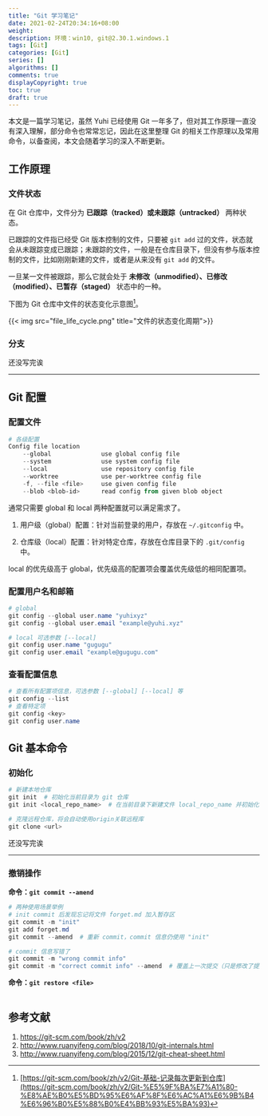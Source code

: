 ```yaml
---
title: "Git 学习笔记"
date: 2021-02-24T20:34:16+08:00
weight: 
description: 环境：win10, git@2.30.1.windows.1
tags: [Git]
categories: [Git]
series: []
algorithms: []
comments: true
displayCopyright: true
toc: true
draft: true
---
```


本文是一篇学习笔记，虽然 Yuhi 已经使用 Git 一年多了，但对其工作原理一直没有深入理解，部分命令也常常忘记，因此在这里整理 Git 的相关工作原理以及常用命令，以备查阅，本文会随着学习的深入不断更新。

<!--more-->

## 工作原理

### 文件状态

在 Git 仓库中，文件分为 **已跟踪（tracked）**或**未跟踪（untracked）** 两种状态。

已跟踪的文件指已经受 Git 版本控制的文件，只要被 `git add` 过的文件，状态就会从未跟踪变成已跟踪；未跟踪的文件，一般是在仓库目录下，但没有参与版本控制的文件，比如刚刚新建的文件，或者是从来没有 `git add` 的文件。

一旦某一文件被跟踪，那么它就会处于 **未修改（unmodified）、已修改（modified）、已暂存（staged）** 状态中的一种。

下图为 Git 仓库中文件的状态变化示意图[^1]。

{{< img src="file_life_cycle.png" title="文件的状态变化周期">}}

### 分支

还没写完诶

---

## Git 配置

### 配置文件

```powershell
# 各级配置
Config file location
    --global              use global config file
    --system              use system config file
    --local               use repository config file
    --worktree            use per-worktree config file
    -f, --file <file>     use given config file
    --blob <blob-id>      read config from given blob object
```

 通常只需要 global 和 local 两种配置就可以满足需求了。

1. 用户级（global）配置：针对当前登录的用户，存放在 `~/.gitconfig` 中。

2. 仓库级（local）配置：针对特定仓库，存放在仓库目录下的 `.git/config` 中。

local 的优先级高于 global，优先级高的配置项会覆盖优先级低的相同配置项。

### 配置用户名和邮箱

```powershell
# global
git config --global user.name "yuhixyz"
git config --global user.email "example@yuhi.xyz"

# local 可选参数 [--local]
git config user.name "gugugu"
git config user.email "example@gugugu.com"
```

### 查看配置信息

```powershell
# 查看所有配置项信息，可选参数 [--global] [--local] 等
git config --list
# 查看特定项
git config <key>
git config user.name
```

## Git 基本命令

### 初始化

```powershell
# 新建本地仓库
git init  # 初始化当前目录为 git 仓库
git init <local_repo_name>  # 在当前目录下新建文件 local_repo_name 并初始化为 git 仓库

# 克隆远程仓库，将会自动使用origin关联远程库
git clone <url>
```

还没写完诶

---

### 撤销操作

**命令：`git commit --amend`**

```powershell
# 两种使用场景举例
# init commit 后发现忘记将文件 forget.md 加入暂存区
git commit -m "init"
git add forget.md
git commit --amend  # 重新 commit，commit 信息仍使用 "init"

# commit 信息写错了
git commit -m "wrong commit info"
git commit -m "correct commit info" --amend  # 覆盖上一次提交（只是修改了提交信息）
```

**命令：`git restore <file>`**

```powershell

```



## 参考文献

1. https://git-scm.com/book/zh/v2
2. http://www.ruanyifeng.com/blog/2018/10/git-internals.html
3. http://www.ruanyifeng.com/blog/2015/12/git-cheat-sheet.html



[^1]: [https://git-scm.com/book/zh/v2/Git-基础-记录每次更新到仓库](https://git-scm.com/book/zh/v2/Git-%E5%9F%BA%E7%A1%80-%E8%AE%B0%E5%BD%95%E6%AF%8F%E6%AC%A1%E6%9B%B4%E6%96%B0%E5%88%B0%E4%BB%93%E5%BA%93)